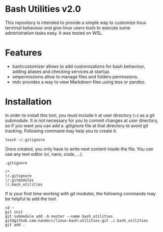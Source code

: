 # Bash Utilities v2.0

This repository is intended to provide a simple way to customize linux terminal behaviour and give linux users tools to execute some administration tasks easy. It was tested on WSL.

# Features

- bashcustomizer allows to add customizations for bash behaviour, adding aliases and checking services at startup.
- setpermissions allow to manage files and folders permissions.
- mdv provides a way to view Markdown files using less or pandoc.

# Installation

In order to install this tool, you must include it at user directory (~) as a git submodule. It is not necessary for you to commit changes at user directory, so if you want you can add a .gitignore file at that directory to avoid git tracking. Following command may help you to create it.

~~~
touch ~/.gitignore
~~~

Once created, you only have to write next content inside the file. You can use any text editor (vi, nano, code, ...).

`.gitignore`

~~~
/*
!/.gitignore
!/.gitmodules
!/.bash_utilities
~~~

If is your first time working with git modules, the following commands may be helpful to add the tool.

~~~
cd ~
git init
git submodule add -b master --name bash_utilities git@github.com:nandorc/linux-bash-utilities.git ./.bash_utilities
git add .
~~~

